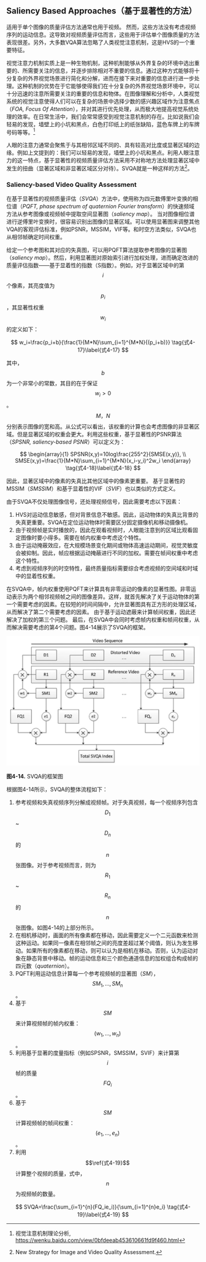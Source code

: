 ## Saliency Based Approaches（基于显著性的方法）
适用于单个图像的质量评估方法通常也用于视频。 然而，这些方法没有考虑视频序列的运动信息。这导致对视频质量评估而言，这些用于评估单个图像质量的方法表现很差。另外，大多数VQA算法忽略了人类视觉注意机制，这是HVS的一个重要特征。

视觉注意力机制实质上是一种生物机制，这种机制能够从外界复杂的环境中选出重要的、所需要关注的信息，并逐步排除相对不重要的信息。通过这种方式能够将十分复杂的外界视觉场景进行简化和分解，进而在接下来对重要的信息进行进一步处理。这种机制的优势在于它能够使得我们在十分复杂的外界视觉场景环境中，可以十分迅速的注意所需要关注的重要的信息和物体。在图像理解和分析中，人类视觉系统的视觉注意使得人们可以在复杂的场景中选择少数的感兴趣区域作为注意焦点（*FOA, Focus Of Attention*），并对其进行优先处理，从而极大地提高视觉系统处理的效率。在日常生活中，我们会常常感受到视觉注意机制的存在。比如说我们会轻易的发现，墙壁上的小坑和黑点，白色打印纸上的纸张缺陷，蓝色车牌上的车牌号码等等。[^35]

人眼的注意力通常会聚焦于与其相邻区域不同的、具有较高对比度或显著区域的边缘。例如上文提到的：我们可以轻易的发现，墙壁上的小坑和黑点。利用人眼注意力的这一特点，基于显著性的视频质量评估方法采用不对称地方法处理显著区域中发生的扭曲（显著区域和非显著区域区分对待）。SVQA就是一种这样的方法[^36]。

### Saliency-based Video Quality Assessment
在基于显著性的视频质量评估（*SVQA*）方法中，使用称为四元数傅里叶变换的相位谱（*PQFT, phase spectrum of quaternion Fourier transform*）的快速频域方法从参考图像或视频帧中提取空间显著图（*saliency map*）。 当对图像相位谱进行逆傅里叶变换时，很容易识别出图像的显著区域。可以使用显著图来调整其他VQA的客观评估标准，例如PSNR，MSSIM，VIF等。和时空方法类似，SVQA也从相邻帧确定时间权重。

给定一个参考图和其对应的失真图，可以用PQFT算法提取参考图像的显著图（*saliency map*）。然后，利用显著图对原始索引进行加权处理，进而确定改进的质量评估指数——基于显着性的指数（S指数）。例如，对于显著区域中的第$$i$$个像素，其亮度值为$$p_i$$，其显著性权重$$w_i$$的定义如下：

$$
w_i=\frac{p_i+b}{\frac{1}{M*N}\sum_{i=1}^{M*N}{(p_i+b)}} \tag{式4-17}\label{式4-17}
$$

其中，$$b$$为一个非常小的常数，其目的在于保证$$w_i>0$$。$$M，N$$分别表示图像的宽和高。从公式可以看出，该权重的计算也会考虑图像的非显著区域。但是显著区域的权重会更大。利用这些权重，基于显著性的PSNR算法（*SPSNR, saliency-based PSNR*）可以定义为：

$$
\begin{array}{1}
SPSNR(x,y)=10log\frac{255^2}{SMSE(x,y)}, \\
SMSE(x,y)=\frac{1}{M*N}\sum_{i=1}^{M*N}(x_i-y_i)^2w_i
\end{array} \tag{式4-18}\label{式4-18}
$$

因此，显著区域中的像素的失真比其他区域中的像素更重要。 基于显著性的MSSIM（*SMSSIM*）和基于显着性的VIF（*SVIF*）也以类似的方式定义。

由于SVQA不仅处理图像信号，还处理视频信号，因此需要考虑以下因素：

1. HVS对运动信息敏感，但对背景信息不敏感。因此，运动物体的失真比背景的失真更重要。SVQA在定位运动物体时需要区分固定摄像机和移动摄像机。
2. 由于视频帧是实时播放的，因此在观看视频时，人眼能注意到的区域比观看固定图像时要小得多。需要在帧内权重中考虑这个特性。
3. 由于运动掩蔽效应，在大规模场景变化期间或物体高速运动期间，视觉灵敏度会被抑制。因此，帧应根据运动掩蔽进行不同的加权。需要在帧间权重中考虑这个特性。
4. 考虑到视频序列的时空特性，最终质量指标需要综合考虑视频的空间域和时域中的显着性权重。

在SVQA中，帧内权重使用PQFT来计算具有非零运动的像素的显著性图。非零运动表示为两个相邻视频帧之间的图像差异。这样，就首先解决了关于运动物体的第一个需要考虑的因素。在较短的时间间隔中，允许显著图具有正方形的处理区域，从而解决了第二个需要考虑的因素。 由于基于运动遮蔽来计算帧间权重，因此还解决了加权的第三个问题。 最后，在SVQA中会同时考虑帧内权重和帧间权重，从而解决需要考虑的第4个问题。图4-14展示了SVQA的框架。

![](../images/4_14.png)

**图4-14.** SVQA的框架图

根据图4-14所示，SVQA的整体流程如下：

1. 参考视频和失真视频序列分解成视频帧。对于失真视频，每一个视频序列包含$$D_1$$~$$D_n$$的$$n$$张图像。对于参考视频而言，则为$$R_1$$~$$R_n$$的$$n$$张图像。如图4-14的上部分所示。
2. 在相机移动时，画面的所有像素都在移动，因此需要定义一个二元函数来检测这种运动。如果同一像素在相邻帧之间的亮度差超过某个阈值，则认为发生移动。如果所有的像素都在移动，则可以认为是相机在移动。否则，认为运动对象在静态背景中移动。帧的运动信息和三个颜色通道信息的加权组合构成帧的四元数（*quaternion*）。
3. PQFT利用运动信息计算每一个参考视频帧的显著图（*SM*），$$SM_1, \dots, SM_n$$。
4. 基于$$SM$$来计算视频帧的帧内权重：$$(w_1, \dots, w_n)$$。
5. 利用基于显著的度量指标（例如SPSNR，SMSSIM，SVIF）来计算第$$i$$帧的质量$$FQ_i$$。
6. 基于$$SM$$计算视频帧的帧间权重：$$(e_1, \dots, e_n)$$。
7. 利用$$\ref{式4-19}$$计算整个视频的质量，式中，$$n$$为视频帧的数量。
   
$$
SVQA=\frac{\sum_{i=1}^{n}(FQ_ie_i)}{\sum_{i=1}^{n}e_i} \tag{式4-19}\label{式4-19}    
$$

[^35]: 视觉注意机制理论分析, https://wenku.baidu.com/view/0bfdeeab453610661fd9f460.html

[^36]: New Strategy for Image and Video Quality Assessment.


